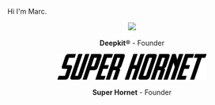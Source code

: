 Hi I'm Marc.


<div align=center>
  
<p width=500>
<img src="https://raw.githubusercontent.com/deepkit/deepkit/master/assets/logo-white.png" align=right/>

**Deepkit®** - Founder

</p>

<p width=500>
<img src="https://raw.githubusercontent.com/marcj/marcj/master/SUPERHORNET.svg" align=right/>

**Super Hornet** - Founder
</p>

</div>

